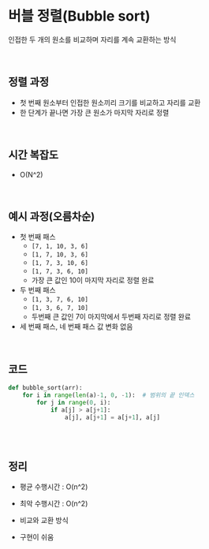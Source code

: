 # 버블 정렬(Bubble sort)

인접한 두 개의 원소를 비교하며 자리를 계속 교환하는 방식

<br/>

## 정렬 과정

- 첫 번째 원소부터 인접한 원소끼리 크기를 비교하고 자리를 교환
- 한 단계가 끝나면 가장 큰 원소가 마지막 자리로 정렬

<br/>

## 시간 복잡도

- O(N^2)

<br/>

## 예시 과정(오름차순)

- 첫 번째 패스
  - `[7, 1, 10, 3, 6]`
  - `[1, 7, 10, 3, 6]`
  - `[1, 7, 3, 10, 6]`
  - `[1, 7, 3, 6, 10]`
  - 가장 큰 값인 10이 마지막 자리로 정렬 완료
- 두 번째 패스
  - `[1, 3, 7, 6, 10]`
  - `[1, 3, 6, 7, 10]`
  - 두번째 큰 값인 7이 마지막에서 두번째 자리로 정렬 완료
- 세 번째 패스, 네 번째 패스 값 변화 없음

<br/>

## 코드

```python
def bubble_sort(arr):
    for i in range(len(a)-1, 0, -1):  # 범위의 끝 인덱스
        for j in range(0, i):
            if a[j] > a[j+1]:
                a[j], a[j+1] = a[j+1], a[j]
                
```

<br/>

## 정리

- 평균 수행시간 : O(n^2)

- 최악 수행시간 : O(n^2)

- 비교와 교환 방식

- 구현이 쉬움
